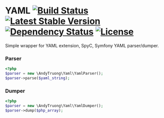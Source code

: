 YAML [![Build Status](https://api.travis-ci.org/andytruong/yaml.svg?branch=v0.1)](https://travis-ci.org/andytruong/yaml) [![Latest Stable Version](https://poser.pugx.org/andytruong/yaml/v/stable.png)](https://packagist.org/packages/andytruong/yaml) [![Dependency Status](https://www.versioneye.com/php/andytruong:yaml/2.3.0/badge.svg)](https://www.versioneye.com/php/andytruong:yaml/2.3.0) [![License](https://poser.pugx.org/andytruong/yaml/license.png)](https://packagist.org/packages/andytruong/yaml)
======

Simple wrapper for YAML extension, SpyC, Symfony YAML parser/dumper.

### Parser

```php
<?php
$parser = new \AndyTruong\Yaml\YamlParser();
$parser->parse($yaml_string);
```

### Dumper

```php
<?php
$parser = new \AndyTruong\Yaml\YamlDumper();
$parser->dump($php_array);
```
